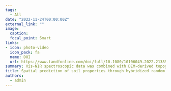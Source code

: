 ```yaml
---
tags:
  - All
date: "2022-11-24T00:00:00Z"
external_link: ""
image:
  caption: 
  focal_point: Smart
links:
- icon: photo-video
  icon_pack: fa
  name: DOI
  url: https://www.tandfonline.com/doi/full/10.1080/10106049.2022.2138565
summary: Vis-NIR spectroscopic data was combined with DEM-derived topographic data and remote sensing data using an RF model hybridized with a particle swarm optimization algorithm for predicting the spatial variability of soil surficial clay contents, EC, and CCE for the agriculturally-intensive region of Kurdistan, Iran.
title: Spatial prediction of soil properties through hybridized random forest model and combination of reflectance spectroscopy and environmental covariates
authors: 
  - admin
---
```


